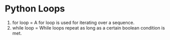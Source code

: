 # Python Loops  
1. for loop = A for loop is used for iterating over a sequence.
2. while loop = While loops repeat as long as a certain boolean condition is met.
